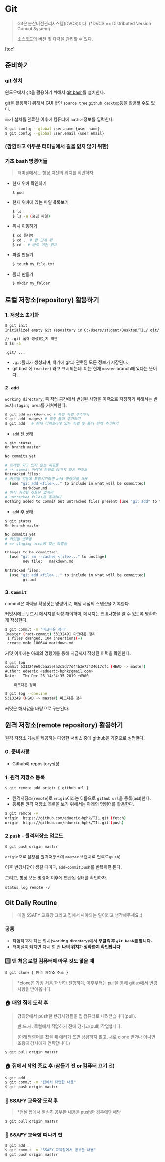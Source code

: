 # Git

> Git은 분산버전관리시스템(DVCS)이다.  (*DVCS == Distributed Version Control System)
>
> 소스코드의 버전 및 이력을 관리할 수 있다.



[toc]



## 준비하기

### git 설치

윈도우에서 git을 활용하기 위해서 [git bash](https://https://gitforwindows.org/)를 설치한다.

git을 활용하기 위해서 GUI 툴인 `source tree`,`github desktop`등을 활용할 수도 있다.

초기 설치를 완료한 이후에 컴퓨터에 `author`정보를 입력한다.

```bash
$ git config --global user.name {user name}
$ git config --global user.email {user email}
```



### (깜깜하고 어두운 터미널에서 길을 잃지 않기 위한) 

### 기초 bash 명령어들

> 터미널에서는 항상 자신의 위치를 확인하자.

- 현재 위치 확인하기

  ```bash
  $ pwd
  ```

- 현재 위치에 있는 파일 목록보기

  ```bash
  $ ls 
  $ ls -a (숨김 파일)
  ```

- 위치 이동하기

  ```bash
  $ cd 폴더명 
  $ cd .. # 한 단계 위
  $ cd - # 바로 이전 위치
  ```

- 파일 만들기

  ```bash
  $ touch my_file.txt
  ```

- 폴더 만들기

  ```bash
  $ mkdir my_folder
  ```

  



## 로컬 저장소(repository) 활용하기

### 1. 저장소 초기화

```bash
$ git init
Initialized empty Git repository in C:/Users/student/Desktop/TIL/.git/
```

```bash
// .git 폴더 생성됐는지 확인
$ ls -a

.git/ ...
```

* `.git`폴더가 생성되며, 여기에 git과 관련된 모든 정보가 저장된다.
* git bash에 `(master)` 라고 표시되는데, 이는 현재 `master` branch에 있다는 뜻이다.

### 2. `add`

`working directory`, 즉 작업 공간에서 변경된 사항을 이력으로 저장하기 위해서는 반드시 `staging area`를 거쳐야한다.

```bash
$ git add markdown.md # 특정 파일 추가하기
$ git add images/ # 특정 폴더 추가하기
$ git add . # 현재 디렉토리에 있는 파일 및 폴더 전체 추가하기
```

* `add` 전 상태

```bash
$ git status
On branch master

No commits yet

# 트래킹 되고 있지 않는 파일들
# => commit 이력에 한번도 담기지 않은 파일들
Untracked files:
# 커밋될 것들에 포함시키려면 add 명령어를 사용
  (use "git add <file>..." to include in what will be committed)
        markdown.md
# 아직 커밋될 것들은 없지만
# untracked files은 존재한다.
nothing added to commit but untracked files present (use "git add" to track)

```

* `add` 후 상태

```bash
$ git status
On branch master

No commits yet
# 커밋될 변화들
# => staging area에 있는 파일들

Changes to be committed:
  (use "git rm --cached <file>..." to unstage)
        new file:   markdown.md

Untracked files:
  (use "git add <file>..." to include in what will be committed)
        git.md

```

### 3. `Commit`

commit은 이력을 확정짓는 명령어로, 해당 시점의 스냅샷을 기록한다.

커밋시에는 반드시 메시지를 작성 해야하며, 메시지는 변경사항을 알 수 있도록 명확하게 작성한다.

```bash
$ git commit -m '마크다운 정리'
[master (root-commit) 5313249] 마크다운 정리
 1 files changed, 104 insertions(+)
 create mode 100644 markdown.md
```

커밋 이후에는 아래의 명령어를 통해 지금까지 작성된 이력을 확인한다.

```bash
$ git log
commit 5313249e0c5aa5e9a2c5d77d44b3e73434617cfc (HEAD -> master)
Author: edueric <edueric-hphk@gmail.com>
Date:   Thu Dec 26 14:34:35 2019 +0900

    마크다운 정리

$ git log --oneline
5313249 (HEAD -> master) 마크다운 정리
```

커밋은 해시값을 바탕으로 구분된다.



## 원격 저장소(remote repository) 활용하기

원격 저장소 기능을 제공하는 다양한 서비스 중에 github을 기준으로 설명한다.

### 0. 준비사항

* Github에 repository생성

### 1. 원격 저장소 등록

```bash
$ git remote add origin { github url }
```

* 원격저장소(`remote`)로 `origin`이라는 이름으로 `github url`을 등록(`add`)한다.
* 등록된 원격 저장소 목록을 보기 위해서는 아래의 명령어를 활용한다.

``` bash
$ git remote -v
origin  https://github.com/edueric-hphk/TIL.git (fetch)
origin  https://github.com/edueric-hphk/TIL.git (push)
```

### 2.`push` - 원격저장소 업로드

```bash
$ git push origin master
```

`origin`으로 설정된 원격저장소에 `master` 브랜치로 업로드(`push`)

이후 변경사항이 생길 때마다, `add`-`commit`,`push`를 반복하면 된다.

그리고, 항상 모든 명령어 이후에 연관된 상태를 확인하자.

`status`, `log`, `remote -v`



## Git Daily Routine

> 매일 SSAFY 교육장 그리고 집에서 해야되는 일이라고 생각해주세요 :)

### 공통

- 작업하고자 하는 위치(working directory)에서 **우클릭 후 `git bash`를 엽니다.**
- 터미널이 켜지면 다시 한 번 **나의 위치가 정확한지 확인합니다.**



### 1️⃣ 맨 처음 로컬 컴퓨터에 아무 것도 없을 때

```bash
$ git clone { 원격 저장소 주소 }
```

> *clone은 가장 처음 한 번만 진행하며, 이후부터는 pull을 통해 gitlab에서 변경사항을 받아옵니다.



### 🏠 매일 집에 도착 후

> 강의장에서 push한 변경사항들을 집 컴퓨터로 내려받습니다(pull).
>
> 반.드.시. 로컬에서 작업하기 전에 땡기고(pull) 작업합니다.
>
> (아래 명령어를 쳤을 때 에러가 뜨면 당황하지 않고, 새로 clone 받거나 아니면 조용히 강사에게 연락합니다.)

```bash
$ git pull origin master
```



### 🏠 집에서 작업 종료 후 (잠들기 전 or 컴퓨터 끄기 전)

```bash
$ git add .
$ git commit -m "집에서 작업한 내용"
$ git push origin master
```



### 🏫 SSAFY 교육장 도착 후 

> *전날 집에서 열심히 공부한 내용을 push한 경우에만 해당

```bash
$ git pull origin master
```



### 🏫 SSAFY 교육장 떠나기 전

```bash
$ git add .
$ git commit -m "SSAFY 교육장에서 공부한 내용"
$ git push origin master
```


